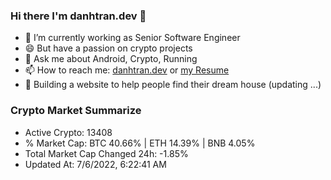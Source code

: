 ### Hi there I'm danhtran.dev 👋

- 🔭 I’m currently working as Senior Software Engineer
- 😄 But have a passion on crypto projects
- 💬 Ask me about Android, Crypto, Running 
- 📫 How to reach me: <a href="https://danhtran.dev" target="_blank">danhtran.dev</a> or <a href="Developer-Resume.pdf" target="_blank">my Resume</a>
- 🌱 Building a website to help people find their dream house (updating ...)

### Crypto Market Summarize
- Active Crypto: 13408
- % Market Cap: BTC 40.66% | ETH 14.39% | BNB 4.05%
- Total Market Cap Changed 24h: -1.85%
- Updated At: 7/6/2022, 6:22:41 AM
